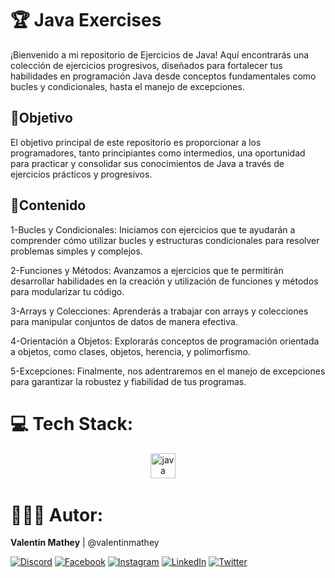 # 🏆 Java Exercises
¡Bienvenido a mi repositorio de Ejercicios de Java! Aquí encontrarás una colección de ejercicios progresivos, diseñados para fortalecer tus habilidades en programación Java desde conceptos fundamentales como bucles y condicionales, hasta el manejo de excepciones.

## 💫Objetivo
El objetivo principal de este repositorio es proporcionar a los programadores, tanto principiantes como intermedios, una oportunidad para practicar y consolidar sus conocimientos de Java a través de ejercicios prácticos y progresivos.

## 📂Contenido
1-Bucles y Condicionales: Iniciamos con ejercicios que te ayudarán a comprender cómo utilizar bucles y estructuras condicionales para resolver problemas simples y complejos.

2-Funciones y Métodos: Avanzamos a ejercicios que te permitirán desarrollar habilidades en la creación y utilización de funciones y métodos para modularizar tu código.

3-Arrays y Colecciones: Aprenderás a trabajar con arrays y colecciones para manipular conjuntos de datos de manera efectiva.

4-Orientación a Objetos: Explorarás conceptos de programación orientada a objetos, como clases, objetos, herencia, y polimorfismo.

5-Excepciones: Finalmente, nos adentraremos en el manejo de excepciones para garantizar la robustez y fiabilidad de tus programas.

# 💻 Tech Stack:
<div align="center">
  <img src="https://cdn.jsdelivr.net/gh/devicons/devicon/icons/java/java-original.svg" height="40" alt="java logo"  />
  <img width="12" />
</div>

# 🧑🏻‍💻 Autor:

<b>Valentin Mathey</b> | @valentinmathey

[![Discord](https://img.shields.io/badge/Discord-%237289DA.svg?logo=discord&logoColor=white)](https://discord.gg/valentinmathey) [![Facebook](https://img.shields.io/badge/Facebook-%231877F2.svg?logo=Facebook&logoColor=white)](https://facebook.com/https://www.facebook.com/ValentinEzequielMathey) [![Instagram](https://img.shields.io/badge/Instagram-%23E4405F.svg?logo=Instagram&logoColor=white)](https://instagram.com/https://www.instagram.com/valen.mathey/) [![LinkedIn](https://img.shields.io/badge/LinkedIn-%230077B5.svg?logo=linkedin&logoColor=white)](https://linkedin.com/in/https://www.linkedin.com/in/valentin-mathey/) [![Twitter](https://img.shields.io/badge/Twitter-%231DA1F2.svg?logo=Twitter&logoColor=white)](https://twitter.com/https://twitter.com/valen_mathey) 
